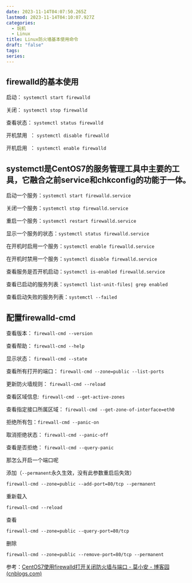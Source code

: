 ```yaml
---
date: 2023-11-14T04:07:50.265Z
lastmod: 2023-11-14T04:10:07.927Z
categories:
  - 玩机
  - Linux
title: Linux防火墙基本使用命令
draft: "false"
tags: 
series: 
---
```

## firewalld的基本使用

启动： `systemctl start firewalld`

关闭： `systemctl stop firewalld`

查看状态： `systemctl status firewalld`

开机禁用  ： `systemctl disable firewalld`

开机启用  ： `systemctl enable firewalld`

## systemctl是CentOS7的服务管理工具中主要的工具，它融合之前service和chkconfig的功能于一体。

启动一个服务：`systemctl start firewalld.service`

关闭一个服务：`systemctl stop firewalld.service`

重启一个服务：`systemctl restart firewalld.service`

显示一个服务的状态：`systemctl status firewalld.service`

在开机时启用一个服务：`systemctl enable firewalld.service`

在开机时禁用一个服务：`systemctl disable firewalld.service`

查看服务是否开机启动：`systemctl is-enabled firewalld.service`

查看已启动的服务列表：`systemctl list-unit-files| grep enabled`

查看启动失败的服务列表：`systemctl --failed`

## 配置firewalld-cmd

查看版本： `firewall-cmd --version`

查看帮助： `firewall-cmd --help`

显示状态： `firewall-cmd --state`

查看所有打开的端口： `firewall-cmd --zone=public --list-ports`

更新防火墙规则： `firewall-cmd --reload`

查看区域信息:  `firewall-cmd --get-active-zones`

查看指定接口所属区域： `firewall-cmd --get-zone-of-interface=eth0`

拒绝所有包：`firewall-cmd --panic-on`

取消拒绝状态： `firewall-cmd --panic-off`

查看是否拒绝： `firewall-cmd --query-panic`


那怎么开启一个端口呢

添加（`--permanent`永久生效，没有此参数重启后失效）

```bash
firewall-cmd --zone=public --add-port=80/tcp --permanent
```

重新载入

```bash
firewall-cmd --reload
```

查看

```bash
firewall-cmd --zone=public --query-port=80/tcp
```

删除
```bash
firewall-cmd --zone=public --remove-port=80/tcp --permanent
```


参考：[CentOS7使用firewalld打开关闭防火墙与端口 - 莫小安 - 博客园 (cnblogs.com)](https://www.cnblogs.com/moxiaoan/p/5683743.html)